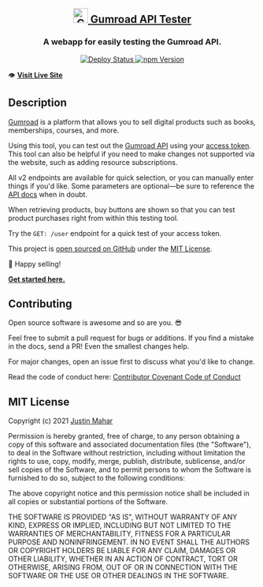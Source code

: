 <h2 align="center">
  <a href="https://github.com/justinmahar/gumroad-api-tester-webapp">
    <img alt="Gumroad API Tester" src="https://github.com/justinmahar/gumroad-api-tester-webapp/raw/master/static/media/site-icon.png" width="30" />
  </a>
  <a href="https://github.com/justinmahar/gumroad-api-tester-webapp">
    Gumroad API Tester
  </a>
</h2>
<h3 align="center">
  A webapp for easily testing the Gumroad API.
</h3>
<p align="center">
  <a href="https://github.com/justinmahar/gumroad-api-tester-webapp/actions?query=workflow%3ADeploy">
    <img src="https://github.com/justinmahar/gumroad-api-tester-webapp/workflows/Deploy/badge.svg" alt="Deploy Status"/>
  </a>
  <a href="https://badge.fury.io/js/gumroad-api-tester-webapp">
    <img src="https://badge.fury.io/js/gumroad-api-tester-webapp.svg" alt="npm Version"/>
  </a>
</p>

👁️ **[Visit Live Site](https://justinmahar.github.io/gumroad-api-tester-webapp/)**

## Description

[Gumroad](https://gumroad.com/) is a platform that allows you to sell digital products such as books, memberships, courses, and more.

Using this tool, you can test out the [Gumroad API](https://app.gumroad.com/api) using your [access token](https://app.gumroad.com/settings/advanced#application-form). This tool can also be helpful if you need to make changes not supported via the website, such as adding resource subscriptions.

All v2 endpoints are available for quick selection, or you can manually enter things if you'd like. Some parameters are optional—be sure to reference the [API docs](https://app.gumroad.com/api) when in doubt.

When retrieving products, buy buttons are shown so that you can test product purchases right from within this testing tool.

Try the `GET: /user` endpoint for a quick test of your access token.

This project is [open sourced on GitHub](https://github.com/justinmahar/gumroad-api-tester-webapp) under the [MIT License](https://github.com/justinmahar/gumroad-api-tester-webapp#mit-license).

🎉 Happy selling!

**[Get started here.](https://justinmahar.github.io/gumroad-api-tester-webapp/)**

## Contributing

Open source software is awesome and so are you. 😎

Feel free to submit a pull request for bugs or additions. If you find a mistake in the docs, send a PR! Even the smallest changes help.

For major changes, open an issue first to discuss what you'd like to change.

Read the code of conduct here: [Contributor Covenant Code of Conduct](./CODE_OF_CONDUCT.md)

## MIT License

Copyright (c) 2021 [Justin Mahar](https://github.com/justinmahar)

Permission is hereby granted, free of charge, to any person obtaining a copy of this software and associated documentation files (the "Software"), to deal in the Software without restriction, including without limitation the rights to use, copy, modify, merge, publish, distribute, sublicense, and/or sell copies of the Software, and to permit persons to whom the Software is furnished to do so, subject to the following conditions:

The above copyright notice and this permission notice shall be included in all copies or substantial portions of the Software.

THE SOFTWARE IS PROVIDED "AS IS", WITHOUT WARRANTY OF ANY KIND, EXPRESS OR IMPLIED, INCLUDING BUT NOT LIMITED TO THE WARRANTIES OF MERCHANTABILITY, FITNESS FOR A PARTICULAR PURPOSE AND NONINFRINGEMENT. IN NO EVENT SHALL THE AUTHORS OR COPYRIGHT HOLDERS BE LIABLE FOR ANY CLAIM, DAMAGES OR OTHER LIABILITY, WHETHER IN AN ACTION OF CONTRACT, TORT OR OTHERWISE, ARISING FROM, OUT OF OR IN CONNECTION WITH THE SOFTWARE OR THE USE OR OTHER DEALINGS IN THE SOFTWARE.
